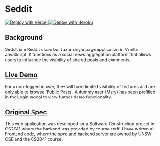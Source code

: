 # Seddit

[![Deploy with Vercel](https://vercel.com/button)](https://vercel.com/new/clone?repository-url=https%3A%2F%2Fgithub.com%2Fsseanik%2FSeddit)
[![Deploy with Heroku](https://www.herokucdn.com/deploy/button.svg)](https://heroku.com/deploy)

## Background

Seddit is a Reddit clone built as a single page application in Vanilla JavaScript. It functions as a social news aggregation platform that allows users to influence the visibility of shared posts and comments.

## [Live Demo](https://seddit.vercel.app/)

For a non-logged in user, they will have limited visibility of features and are only able to browse 'Public Posts'. A dummy user (Mary) has been prefilled in the Login modal to view further demo functionality.

## [Original Spec](https://github.com/sseanik/Seddit/blob/master/SPEC.md)

This web application was developed for a Software Construction project in CS2041 where the backend was provided by course staff. I have written all Frontend code, where the spec and backend server are owned by UNSW CSE and the CS2041 course.


